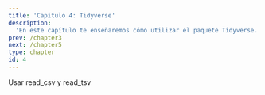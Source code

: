 ```yaml
---
title: 'Capítulo 4: Tidyverse'
description:
  'En este capítulo te enseñaremos cómo utilizar el paquete Tidyverse.'
prev: /chapter3
next: /chapter5
type: chapter
id: 4
---
```


<exercise id="1" title="La idea del orden">

  <slides source="cap4_01"></slides>

</exercise>

<exercise id="2" title="Carga del paquete">

  <slides source="cap4_02"></slides>

</exercise>

<exercise id="3" title="Readr">

  Usar read_csv  y read_tsv

  <codeblock id="04_03">



  </codeblock>
</exercise>

<exercise id="4" title="Manipulación de datos">

  <slides source="cap4_04"></slides>

</exercise>

<exercise id="5" title="dplyr">

  <slides source="cap4_05"></slides>

</exercise>

<exercise id="6" title="filter">



  <codeblock id="04_06">



  </codeblock>
</exercise>

<exercise id="7" title="arrange">



  <codeblock id="04_07">



  </codeblock>
</exercise>

<exercise id="8" title="mutate">



  <codeblock id="04_08">



  </codeblock>
</exercise>

<exercise id="9" title="group_by + summarize">



  <codeblock id="04_09">



  </codeblock>
</exercise>

<exercise id="10" title="count y tally">



  <codeblock id="04_10">



  </codeblock>
</exercise>

<exercise id="11" title="Tidyr">

  <slides source="cap4_11"></slides>

</exercise>

<exercise id="12" title="gather">



  <codeblock id="04_12">



  </codeblock>
</exercise>

<exercise id="13" title="spread">



  <codeblock id="04_13">



  </codeblock>
</exercise>

<exercise id="14" title="joins">



  <codeblock id="04_14">



  </codeblock>
</exercise>

<exercise id="15" title="Exportar datos">

  <slides source="cap4_15"></slides>

</exercise>

<exercise id="16" title="CSV y RDS">



  <codeblock id="04_16">



  </codeblock>
</exercise>

<exercise id="17" title="Leer e importar formatos externos">

  <slides source="cap4_17"></slides>

</exercise>